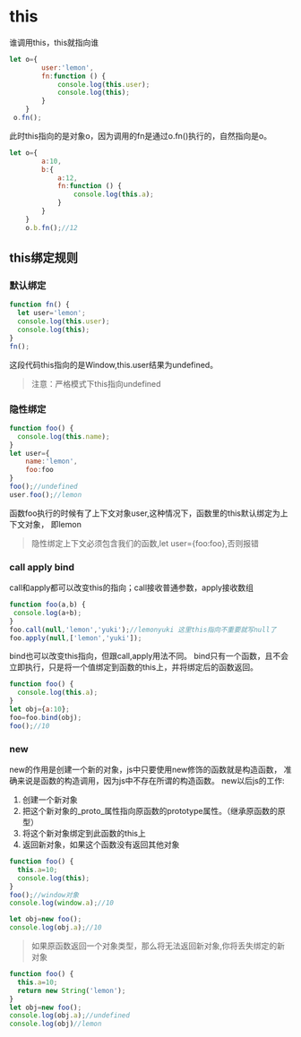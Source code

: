 # this
谁调用this，this就指向谁

```javascript
let o={
    	user:'lemon',
        fn:function () {
            console.log(this.user);
            console.log(this);
		}
    }
 o.fn();
```
此时this指向的是对象o，因为调用的fn是通过o.fn()执行的，自然指向是o。

```javascript
let o={
    	a:10,
        b:{
    		a:12,
            fn:function () {
                console.log(this.a);
			}
        }
    }
    o.b.fn();//12
```

## this绑定规则
### 默认绑定
```javascript
function fn() {
  let user='lemon';
  console.log(this.user);
  console.log(this);
}
fn();
```
这段代码this指向的是Window,this.user结果为undefined。
>注意：严格模式下this指向undefined

### 隐性绑定
```javascript
function foo() {
  console.log(this.name);
}
let user={
	name:'lemon',
	foo:foo
}
foo();//undefined
user.foo();//lemon
```
函数foo执行的时候有了上下文对象user,这种情况下，函数里的this默认绑定为上下文对象，
即lemon
>隐性绑定上下文必须包含我们的函数,let user={foo:foo},否则报错
  
 ### call apply bind
 call和apply都可以改变this的指向；call接收普通参数，apply接收数组
 ```javascript
function foo(a,b) {
  console.log(a+b);
}
foo.call(null,'lemon','yuki');//lemonyuki 这里this指向不重要就写null了
foo.apply(null,['lemon','yuki']);
```
bind也可以改变this指向，但跟call,apply用法不同。
bind只有一个函数，且不会立即执行，只是将一个值绑定到函数的this上，并将绑定后的函数返回。
```javascript
function foo() {
  console.log(this.a);
}
let obj={a:10};
foo=foo.bind(obj);
foo();//10
```
### new
new的作用是创建一个新的对象，js中只要使用new修饰的函数就是构造函数，
准确来说是函数的构造调用，因为js中不存在所谓的构造函数。
new以后js的工作:
1. 创建一个新对象
2. 把这个新对象的_proto_属性指向原函数的prototype属性。（继承原函数的原型）
3. 将这个新对象绑定到此函数的this上
4. 返回新对象，如果这个函数没有返回其他对象
```javascript
function foo() {
  this.a=10;
  console.log(this);
}
foo();//window对象
console.log(window.a);//10

let obj=new foo();
console.log(obj.a);//10
```
>如果原函数返回一个对象类型，那么将无法返回新对象,你将丢失绑定的新对象
```javascript
function foo() {
  this.a=10;
  return new String('lemon');
}
let obj=new foo();
console.log(obj.a);//undefined
console.log(obj)//lemon
```